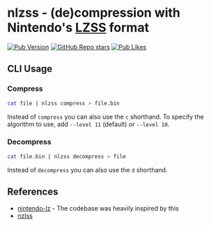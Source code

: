 # nlzss - (de)compression with Nintendo's [LZSS][] format

[![Pub Version](https://img.shields.io/pub/v/nlzss?style=for-the-badge)](https://pub.dev/packages/nlzss)
[![GitHub Repo stars](https://img.shields.io/github/stars/phoenixr-codes/nlzss?style=for-the-badge)](https://github.com/phoenixr-codes/nlzss)
[![Pub Likes](https://img.shields.io/pub/likes/nlzss?style=for-the-badge)](https://pub.dev/packages/nlzss)


## CLI Usage

### Compress

```bash
cat file | nlzss compress > file.bin
```

Instead of `compress` you can also use the `c` shorthand. To specify the
algorithm to use, add `--level 11` (default) or `--level 10`.


### Decompress

```bash
cat file.bin | nlzss decompress > file
```

Instead of `decompress` you can also use the `d` shorthand.


## References

- [nintendo-lz][] - The codebase was heavily inspired by this
- [nzlss][nzlss-python]

[LZSS]: http://en.wikipedia.org/wiki/Lempel%E2%80%93Ziv%E2%80%93Storer%E2%80%93Szymanski
[nintendo-lz]: https://gitlab.com/DarkKirb/nintendo-lz
[nzlss-python]: https://github.com/magical/nlzss
